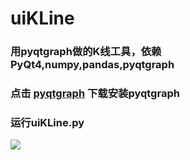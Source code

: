 # uiKLine
### 用pyqtgraph做的K线工具，依赖 PyQt4,numpy,pandas,pyqtgraph
### 点击 [pyqtgraph](http://www.pyqtgraph.org/) 下载安装pyqtgraph
### 运行uiKLine.py 

![](https://raw.githubusercontent.com/moonnejs/uiKLine/master/KLine.png?sanitize=true)
